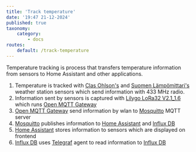 ```yaml
---
title: 'Track temperature'
date: '19:47 21-12-2024'
published: true
taxonomy:
    category:
        - docs
routes:
    default: /track-temperature
---
```


Temperature tracking is process that transfers temperature information from sensors to Home Assistant and other applications.

1. Temperature is tracked with [Clas Ohlson's](https://www.clasohlson.com/fi/Lampotila-anturi-kosteusmittari/p/36-6726-1)  and [Suomen Lämpömittari's](https://www.suomenlampomittari.fi/tuotteet/lahetin-mittarille-7410/) weather station sensors which send information with 433 MHz radio.
2. Information sent by sensors is captured with [Lilygo LoRa32 V2.1_1.6](https://lilygo.cc/products/lora3) which runs [Open MQTT Gateway](/open-mqtt-gateway)
3. [Open MQTT Gateway](/open-mqtt-gateway) send information by wlan to [Mosquitto](/mosquitto) MQTT server
4. [Mosquitto](/mosquitto) publishes information to  [Home Assistant](/home-assistant) and [Influx DB](influx-db)
5. [Home Assistant](/home-assistant) stores information to sensors which are displayed on frontend
6. [Influx DB](influx-db) uses [Telegraf](/telegraf) agent to read information to [Influx DB](influx-db)